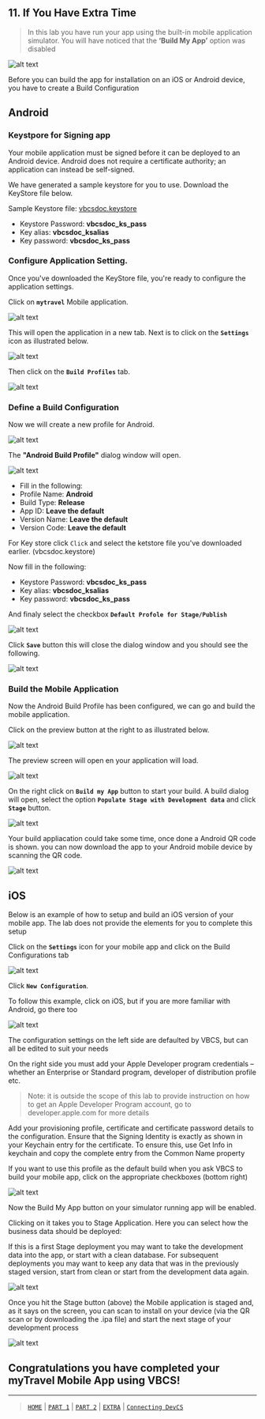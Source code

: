 ## 11. If You Have Extra Time

> In this lab you have run your app using the built-in mobile application simulator. You will have noticed that the **‘Build My App’** option was disabled

![alt text](../resources/images/mob/E1.png "Logo Title Text 1") 


Before you can build the app for installation on an iOS or Android device, you have to create a Build Configuration

## Android

### Keystpore for Signing app
Your mobile application must be signed before it can be deployed to an Android device. Android does not require a certificate authority; an application can instead be self-signed.

We have generated a sample keystore for you to use. Download the KeyStore file below.

Sample Keystore file:  <a href="../resources/KSFile/vbcsdoc.keystore">vbcsdoc.keystore</a>

+ Keystore Password: **vbcsdoc_ks_pass**
+ Key alias: **vbcsdoc_ksalias**
+ Key password: **vbcsdoc_ks_pass**

### Configure Application Setting.
Once you've downloaded the KeyStore file, you're ready to configure the application settings.

Click on **`mytravel`** Mobile application. 

![alt text](../resources/images/android/android1.png "Logo Title Text 1")

This will open the application in a new tab. Next is to click on the **`Settings`** icon as illustrated below.

![alt text](../resources/images/android/android3.png "Logo Title Text 1")

Then click on the **`Build Profiles`** tab.

![alt text](../resources/images/android/android4.png "Logo Title Text 1")

### Define a Build Configuration

Now we will create a new profile for Android.

![alt text](../resources/images/android/android5.png "Logo Title Text 1")

The **"Android Build Profile"** dialog window will open. 

![alt text](../resources/images/android/android6.png "Logo Title Text 1")

+ Fill in the following:
+ Profile Name: **Android**
+ Build Type: **Release**
+ App ID: **Leave the default**
+ Version Name: **Leave the default**
+ Version Code: **Leave the default**

For Key store click `Click` and select the ketstore file you've downloaded earlier. (vbcsdoc.keystore)

Now fill in the following:

+ Keystore Password: **vbcsdoc_ks_pass**
+ Key alias: **vbcsdoc_ksalias**
+ Key password: **vbcsdoc_ks_pass**

And finaly select the checkbox **`Default Profole for Stage/Publish`**

![alt text](../resources/images/android/android10.png "Logo Title Text 1")

Click **`Save`** button this will close the dialog window and you should see the following.

![alt text](../resources/images/android/android11.png "Logo Title Text 1")

### Build the Mobile Application

Now the Android Build Profile has been configured, we can go and build the mobile application.

Click on the preview button at the right to as illustrated below.

![alt text](../resources/images/android/android12.png "Logo Title Text 1")

The preview screen will open en your application will load.

![alt text](../resources/images/android/android13.png "Logo Title Text 1")

On the right click on **`Build my App`** button to start your build. A build dialog will open, select the option **`Populate Stage with Development data`** and click **`Stage`** button.

![alt text](../resources/images/android/android14.png "Logo Title Text 1")

Your build appliacation could take some time, once done a Android QR code is shown. you can now download the app to your Android mobile device by scanning the QR code.

![alt text](../resources/images/android/android15.png "Logo Title Text 1")


## iOS
Below is an example of how to setup and build an iOS version of your mobile app.  The lab does not provide the elements for you to complete this setup

Click on the **`Settings`** icon for your mobile app and click on the Build Configurations tab

![alt text](../resources/images/mob/E2.png "Logo Title Text 1")
 
Click **`New Configuration`**.

To follow this example, click on iOS, but if you are more familiar with Android, go there too

![alt text](../resources/images/mob/E3.png "Logo Title Text 1") 

The configuration settings on the left side are defaulted by VBCS, but can all be edited to suit your needs

On the right side you must add your Apple Developer program credentials – whether an Enterprise or Standard program, developer of distribution profile etc.

> Note: it is outside the scope of this lab to provide instruction on how to get an Apple Developer Program account, go to developer.apple.com for more details

Add your provisioning profile, certificate and certificate password details to the configuration. Ensure that the Signing Identity is exactly as shown in your Keychain entry for the certificate. To ensure this, use Get Info in keychain and copy the complete entry from the Common Name property

If you want to use this profile as the default build when you ask VBCS to build your mobile app, click on the appropriate checkboxes (bottom right)

![alt text](../resources/images/mob/E4.png "Logo Title Text 1") 

Now the Build My App button on your simulator running app will be enabled.

Clicking on it takes you to Stage Application. Here you can select how the business data should be deployed:

If this is a first Stage deployment you may want to take the development data into the app, or start with a clean database. For subsequent deployments you may want to keep any data that was in the previously staged version, start from clean or start from the development data again.

![alt text](../resources/images/mob/E5.png "Logo Title Text 1")

Once you hit the Stage button (above) the Mobile application is staged and, as it says on the screen, you can scan to install on your device (via the QR scan or by downloading the .ipa file) and start the next stage of your development process

![alt text](../resources/images/mob/E6.png "Logo Title Text 1")

## Congratulations you have completed your myTravel Mobile App using VBCS!

---
> [`HOME`](../README.md) | [`PART 1`](MOB_PART_1.md) | [`PART 2`](MOB_PART_2.md) | [`EXTRA`](MOB_EXTRA_1.md) | [`Connecting DevCS`](../DevCS/README.md)
